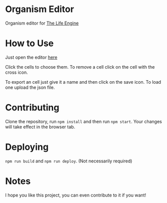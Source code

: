 # Organism Editor
 Organism editor for [The Life Engine](https://thelifeengine.net/)

# How to Use
 Just open the editor [here](https://notenlish.github.io/organism-editor/)

 Click the cells to choose them. To remove a cell click on the cell with the cross icon.
 
 To export an cell just give it a name and then click on the save icon.
 To load one upload the json file.

# Contributing
 Clone the repository, run `npm install` and then run `npm start`. Your changes will take effect in the browser tab.

# Deploying
 `npm run build` and `npm run deploy`. (Not necessarily required)

# Notes
I hope you like this project, you can even contribute to it if you want!
